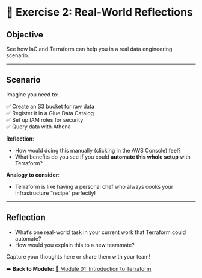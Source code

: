 # 📝 Exercise 2: Real-World Reflections

## Objective

See how IaC and Terraform can help you in a real data engineering scenario.

---

## Scenario

Imagine you need to:

✅ Create an S3 bucket for raw data  
✅ Register it in a Glue Data Catalog  
✅ Set up IAM roles for security  
✅ Query data with Athena

**Reflection**:  
- How would doing this manually (clicking in the AWS Console) feel?  
- What benefits do you see if you could **automate this whole setup** with Terraform?

**Analogy to consider**:  
- Terraform is like having a personal chef who always cooks your infrastructure “recipe” perfectly!

---

## Reflection

- What’s one real-world task in your current work that Terraform could automate?  
- How would you explain this to a new teammate?

Capture your thoughts here or share them with your team!

➡️ **Back to Module:** [🧪 Module 01: Introduction to Terraform](../README.md)